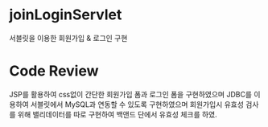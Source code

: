 # joinLoginServlet
서블릿을 이용한 회원가입 & 로그인 구현

# Code Review
JSP를 활용하여 css없이 간단한 회원가입 폼과 로그인 폼을 구현하였으며 JDBC를 이용하여 서블릿에서 MySQL과 연동할 수 있도록 구현하였으며
회원가입시 유효성 검사를 위해 밸리데이터를 따로 구현하여 백앤드 단에서 유효성 체크를 하였.
